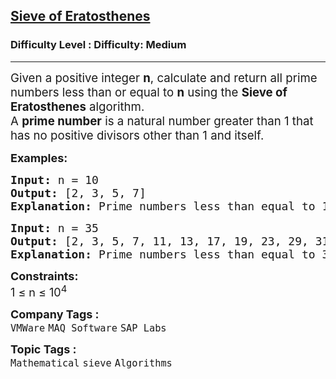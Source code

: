 <h2><a href="https://www.geeksforgeeks.org/problems/sieve-of-eratosthenes5242/1">Sieve of Eratosthenes</a></h2><h3>Difficulty Level : Difficulty: Medium</h3><hr><div class="problems_problem_content__Xm_eO"><p data-start="24" data-end="165"><span style="font-size: 14pt;">Given a positive integer <strong>n</strong>, calculate and return all prime numbers less than or equal to <strong>n</strong> using the <strong data-start="129" data-end="154">Sieve of Eratosthenes</strong> algorithm.<br></span><span style="font-size: 14pt;">A <strong data-start="169" data-end="185">prime number</strong> is a natural number greater than 1 that has no positive divisors other than 1 and itself.</span></p>
<p><strong><span style="font-size: 18px;">Examples:</span></strong></p>
<pre><strong><span style="font-size: 18px;">Input: </span></strong><span style="font-size: 18px;">n = 10</span>
<strong><span style="font-size: 18px;">Output: </span></strong><span style="font-size: 18px;">[2, 3, 5, 7]</span>
<strong><span style="font-size: 18px;">Explanation: </span></strong><span style="font-size: 18px;">Prime numbers less than equal to 10 are 2, 3, 5 and 7.</span></pre>
<pre><strong><span style="font-size: 18px;">Input: </span></strong><span style="font-size: 18px;">n = 35</span>
<span style="font-size: 18px;"><strong>Output: </strong>[2, 3, 5, 7, 11, 13, 17, 19, 23, 29, 31]</span>
<span style="font-size: 18px;"><strong>Explanation: </strong>Prime numbers less than equal to 35 are 2, 3, 5, 7, 11, 13, 17, 19, 23, 29 and 31.</span></pre>
<p><span style="font-size: 18px;"><strong>Constraints:</strong></span><br><span style="font-size: 18px;">1 ≤ n ≤ 10<sup>4</sup></span></p></div><p><span style=font-size:18px><strong>Company Tags : </strong><br><code>VMWare</code>&nbsp;<code>MAQ Software</code>&nbsp;<code>SAP Labs</code>&nbsp;<br><p><span style=font-size:18px><strong>Topic Tags : </strong><br><code>Mathematical</code>&nbsp;<code>sieve</code>&nbsp;<code>Algorithms</code>&nbsp;
